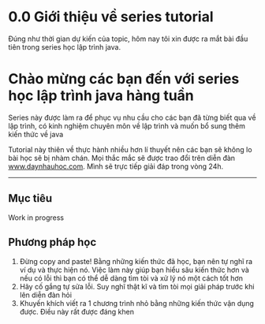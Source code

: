 # 0.0 Giới thiệu về series tutorial

Đúng như thời gian dự kiến của topic, hôm nay tôi xin được ra mắt bài đầu tiên trong series học lập trình java.  

# Chào mừng các bạn đến với series học lập trình java hàng tuần

Series này được làm ra để phục vụ nhu cầu cho các bạn đã từng biết qua về lập trình, có kinh nghiệm chuyên môn về lập trình và muốn bổ sung thêm kiến thức về java

Tutorial này thiên về thực hành nhiều hơn lí thuyết nên các bạn sẽ không lo bài học sẽ bị nhàm chán.  Mọi thắc mắc sẽ được trao đổi trên diễn đàn www.daynhauhoc.com. Mình sẽ trực tiếp giải đáp trong vòng 24h.

---

## Mục tiêu 

Work in progress

## Phương pháp học

1. Đừng copy and paste! Bằng những kiến thức đã học, bạn nên tự nghĩ ra ví dụ và thực hiện nó. Việc làm này giúp bạn hiểu sâu kiến thức hơn và nếu có lỗi thì bạn có thể dễ dàng tìm tòi và xử lý nó một cách tốt hơn
1. Hãy cố gắng tự sửa lỗi. Suy nghĩ thật kĩ và tìm tòi mọi giải pháp trước khi lên diễn đàn hỏi
1. Khuyến khích viết ra 1 chương trình nhỏ bằng những kiến thức vận dụng được. Điều này rất được đáng khen
